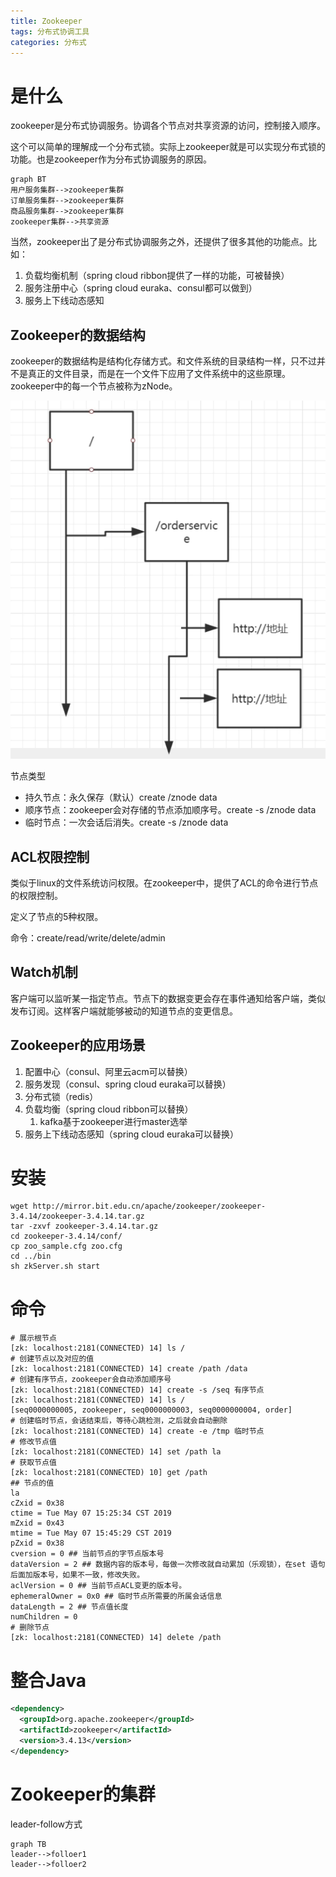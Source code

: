 ```yaml
---
title: Zookeeper
tags: 分布式协调工具
categories: 分布式
---
```




# 是什么

zookeeper是分布式协调服务。协调各个节点对共享资源的访问，控制接入顺序。

这个可以简单的理解成一个分布式锁。实际上zookeeper就是可以实现分布式锁的功能。也是zookeeper作为分布式协调服务的原因。

```mermaid
graph BT
用户服务集群-->zookeeper集群
订单服务集群-->zookeeper集群
商品服务集群-->zookeeper集群
zookeeper集群-->共享资源
```

当然，zookeeper出了是分布式协调服务之外，还提供了很多其他的功能点。比如：

1. 负载均衡机制（spring cloud ribbon提供了一样的功能，可被替换）
2. 服务注册中心（spring cloud euraka、consul都可以做到）
3. 服务上下线动态感知

## Zookeeper的数据结构

zookeeper的数据结构是结构化存储方式。和文件系统的目录结构一样，只不过并不是真正的文件目录，而是在一个文件下应用了文件系统中的这些原理。zookeeper中的每一个节点被称为zNode。

![image-20190507150710979](imgs/Zookeeper/image-20190507150710979-7212831.png)

节点类型

- 持久节点：永久保存（默认）create /znode data
- 顺序节点：zookeeper会对存储的节点添加顺序号。create -s  /znode data
- 临时节点：一次会话后消失。create -s  /znode data



## ACL权限控制

类似于linux的文件系统访问权限。在zookeeper中，提供了ACL的命令进行节点的权限控制。

定义了节点的5种权限。

命令：create/read/write/delete/admin



## Watch机制

客户端可以监听某一指定节点。节点下的数据变更会存在事件通知给客户端，类似发布订阅。这样客户端就能够被动的知道节点的变更信息。



## Zookeeper的应用场景

1. 配置中心（consul、阿里云acm可以替换）
2. 服务发现（consul、spring cloud euraka可以替换）
3. 分布式锁（redis）
4. 负载均衡（spring cloud ribbon可以替换）
   1. kafka基于zookeeper进行master选举
5. 服务上下线动态感知（spring cloud euraka可以替换）



# 安装

```shell
wget http://mirror.bit.edu.cn/apache/zookeeper/zookeeper-3.4.14/zookeeper-3.4.14.tar.gz
tar -zxvf zookeeper-3.4.14.tar.gz
cd zookeeper-3.4.14/conf/
cp zoo_sample.cfg zoo.cfg
cd ../bin
sh zkServer.sh start
```



# 命令

```shell
# 展示根节点
[zk: localhost:2181(CONNECTED) 14] ls /
# 创建节点以及对应的值
[zk: localhost:2181(CONNECTED) 14] create /path /data
# 创建有序节点，zookeeper会自动添加顺序号
[zk: localhost:2181(CONNECTED) 14] create -s /seq 有序节点
[zk: localhost:2181(CONNECTED) 14] ls /
[seq0000000005, zookeeper, seq0000000003, seq0000000004, order]
# 创建临时节点，会话结束后，等待心跳检测，之后就会自动删除
[zk: localhost:2181(CONNECTED) 14] create -e /tmp 临时节点
# 修改节点值
[zk: localhost:2181(CONNECTED) 14] set /path la
# 获取节点值
[zk: localhost:2181(CONNECTED) 10] get /path
## 节点的值
la
cZxid = 0x38
ctime = Tue May 07 15:25:34 CST 2019
mZxid = 0x43
mtime = Tue May 07 15:45:29 CST 2019
pZxid = 0x38
cversion = 0 ## 当前节点的字节点版本号
dataVersion = 2 ## 数据内容的版本号，每做一次修改就自动累加（乐观锁），在set 语句后面加版本号，如果不一致，修改失败。
aclVersion = 0 ## 当前节点ACL变更的版本号。
ephemeralOwner = 0x0 ## 临时节点所需要的所属会话信息
dataLength = 2 ## 节点值长度
numChildren = 0
# 删除节点
[zk: localhost:2181(CONNECTED) 14] delete /path
```



# 整合Java

```xml
<dependency>
  <groupId>org.apache.zookeeper</groupId>
  <artifactId>zookeeper</artifactId>
  <version>3.4.13</version>
</dependency>
```





# Zookeeper的集群

leader-follow方式

```mermaid
graph TB
leader-->folloer1
leader-->folloer2
```



